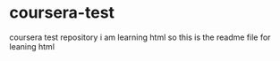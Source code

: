# coursera-test
coursera test repository
i am learning html 
so this is the readme file for leaning html
